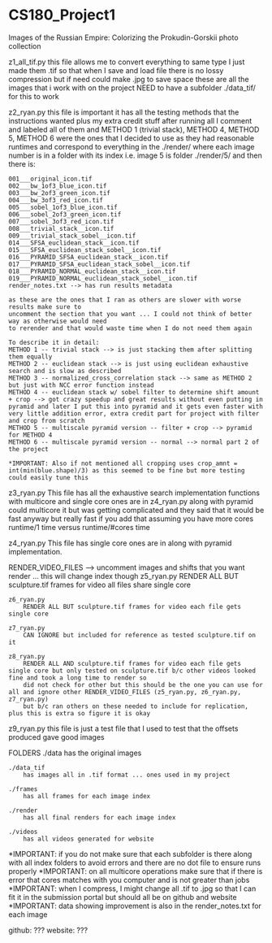 # CS180_Project1
Images of the Russian Empire: Colorizing the Prokudin-Gorskii photo collection


z1_all_tif.py
    this file allows me to convert everything to same type
    I just made them .tif so that when I save and load file there is no lossy compression
    but if need could make .jpg to save space
    these are all the images that i work with on the project
    NEED to have a subfolder ./data_tif/ for this to work

z2_ryan.py
    this file is important it has all the testing methods that the instructions wanted plus my extra credit stuff
    after running all I comment and labeled all of them and METHOD 1 (trivial stack), METHOD 4, METHOD 5, METHOD 6 were
    the ones that I decided to use as they had reasonable runtimes and correspond to everything in the ./render/ where each image
    number is in a folder with its index i.e. image 5 is folder ./render/5/ and then there is:

    001___original_icon.tif
    002___bw_1of3_blue_icon.tif
    003___bw_2of3_green_icon.tif
    004___bw_3of3_red_icon.tif
    005___sobel_1of3_blue_icon.tif
    006___sobel_2of3_green_icon.tif
    007___sobel_3of3_red_icon.tif
    008___trivial_stack__icon.tif
    009___trivial_stack_sobel__icon.tif
    014___SFSA_euclidean_stack__icon.tif
    015___SFSA_euclidean_stack_sobel__icon.tif
    016___PYRAMID_SFSA_euclidean_stack__icon.tif
    017___PYRAMID_SFSA_euclidean_stack_sobel__icon.tif
    018___PYRAMID_NORMAL_euclidean_stack__icon.tif
    019___PYRAMID_NORMAL_euclidean_stack_sobel__icon.tif
    render_notes.txt --> has run results metadata

    as these are the ones that I ran as others are slower with worse results make sure to
    uncomment the section that you want ... I could not think of better way as otherwise would need
    to rerender and that would waste time when I do not need them again

    To describe it in detail:
    METHOD 1 -- trivial stack --> is just stacking them after splitting them equally
    METHOD 2 -- euclidean stack --> is just using euclidean exhaustive search and is slow as described
    METHOD 3 -- normalized_cross_correlation stack --> same as METHOD 2 but just with NCC error function instead
    METHOD 4 -- euclidean stack w/ sobel filter to determine shift amount + crop --> got crazy speedup and great results without even putting in
    pyramid and later I put this into pyramid and it gets even faster with very little addition error, extra credit part for project with filter and crop from scratch
    METHOD 5 -- multiscale pyramid version -- filter + crop --> pyramid for METHOD 4
    METHOD 6 -- multiscale pyramid version -- normal --> normal part 2 of the project

    *IMPORTANT: Also if not mentioned all cropping uses crop_amnt = int(min(blue.shape)/3) as this seemed to be fine but more testing could easily tune this


z3_ryan.py
    This file has all the exhaustive search implementation functions with multicore and single core ones are in z4_ryan.py along with pyramid could multicore it but was getting complicated
    and they said that it would be fast anyway but really fast if you add that assuming you have more cores runtime/1 time versus runtime/#cores time

z4_ryan.py
    This file has single core ones are in along with pyramid implementation.


RENDER_VIDEO_FILES --> uncomment images and shifts that you want render ... this will change index though
    z5_ryan.py
        RENDER ALL BUT sculpture.tif frames for video all files share single core

    z6_ryan.py
        RENDER ALL BUT sculpture.tif frames for video each file gets single core

    z7_ryan.py
        CAN IGNORE but included for reference as tested sculpture.tif on it

    z8_ryan.py
        RENDER ALL AND sculpture.tif frames for video each file gets single core but only tested on sculpture.tif b/c other videos looked fine and took a long time to render so
        did not check for other but this should be the one you can use for all and ignore other RENDER_VIDEO_FILES (z5_ryan.py, z6_ryan.py, z7_ryan.py)
        but b/c ran others on these needed to include for replication, plus this is extra so figure it is okay



z9_ryan.py
    this file is just a test file that I used to test that the offsets produced
    gave good images


FOLDERS
    ./data
        has the original images

    ./data_tif
        has images all in .tif format ... ones used in my project

    ./frames
        has all frames for each image index

    ./render
        has all final renders for each image index

    ./videos
        has all videos generated for website


*IMPORTANT: if you do not make sure that each subfolder is there along with all index folders to avoid errors and there are no dot file to ensure runs properly
*IMPORTANT: on all multicore operations make sure that if there is error that cores matches with you computer and is not greater than jobs
*IMPORTANT: when I compress, I might change all .tif to .jpg so that I can fit it in the submission portal but should all be on github and website
*IMPORTANT: data showing improvement is also in the render_notes.txt for each image

github: ???
website: ???